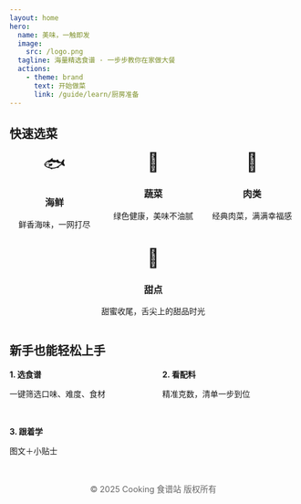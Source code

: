 ```yaml
---
layout: home
hero:
  name: 美味，一触即发
  image:
    src: /logo.png
  tagline: 海量精选食谱 · 一步步教你在家做大餐
  actions:
    - theme: brand
      text: 开始做菜
      link: /guide/learn/厨房准备
---
```


<!-- 2. 分类导航 -->

## 快速选菜

<section class="categories" style="display:flex; gap:1rem; flex-wrap:wrap;">
  <div style="flex:1; min-width:120px; text-align:center;">
    <div style="font-size:2rem">🐟</div>
    <h3>海鲜</h3>
    <p>鲜香海味，一网打尽</p>
  </div>
  <div style="flex:1; min-width:120px; text-align:center;">
    <div style="font-size:2rem">🌱</div>
    <h3>蔬菜</h3>
    <p>绿色健康，美味不油腻</p>
  </div>
  <div style="flex:1; min-width:120px; text-align:center;">
    <div style="font-size:2rem">🍖</div>
    <h3>肉类</h3>
    <p>经典肉菜，满满幸福感</p>
  </div>
  <div style="flex:1; min-width:120px; text-align:center;">
    <div style="font-size:2rem">🍰</div>
    <h3>甜点</h3>
    <p>甜蜜收尾，舌尖上的甜品时光</p>
  </div>
</section>

<!-- 4. 新手三步 -->

## 新手也能轻松上手

<div style="display:flex; gap:2rem; flex-wrap:wrap;">
  <div style="flex:1; min-width:150px;">
    <strong>1. 选食谱</strong>
    <p>一键筛选口味、难度、食材</p>
  </div>
  <div style="flex:1; min-width:150px;">
    <strong>2. 看配料</strong>
    <p>精准克数，清单一步到位</p>
  </div>
  <div style="flex:1; min-width:150px;">
    <strong>3. 跟着学</strong>
    <p>图文＋小贴士</p>
  </div>
</div>
<footer style="margin-top:2rem; font-size:0.9rem; color:#666; text-align:center;">
  © 2025 Cooking 食谱站 版权所有
</footer>
